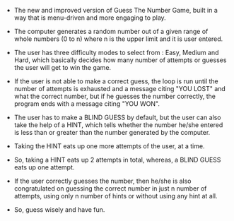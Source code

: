 - The new and improved version of Guess The Number Game, built in a way that is menu-driven and more engaging to play.

- The computer generates a random number out of a given range of whole numbers (0 to n) where n is the upper limit and it is user entered.

- The user has three difficulty modes to select from : Easy, Medium and Hard, which basically decides how many number of attempts or guesses the user will get to win the game.

- If the user is not able to make a correct guess, the loop is run until the number of attempts is exhausted and a message citing "YOU LOST" and what the correct number, but if he guesses the number correctly, the program ends with a message citing "YOU WON".

- The user has to make a BLIND GUESS by default, but the user can also take the help of a HINT, which tells whether the number he/she entered is less than or greater than the number generated by the computer.

- Taking the HINT eats up one more attempts of the user, at a time.

- So, taking a HINT eats up 2 attempts in total, whereas, a BLIND GUESS eats up one attempt.

- If the user correctly guesses the number, then he/she is also congratulated on guessing the correct number in just n number of attempts, using only n number of hints or without using any hint at all.

- So, guess wisely and have fun.
